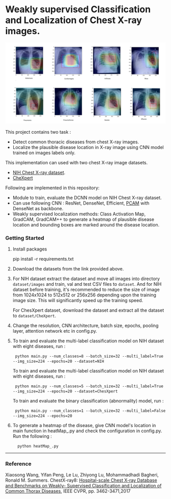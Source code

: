 # Weakly supervised Classification and Localization of Chest X-ray images.

![Results](https://github.com/alinstein/X_RAY/blob/main/pictures/sample.png)


This project contains two task :
* Detect common thoracic diseases from chest X-ray images. 
* Localize the plausible disease location in X-ray image using CNN model trained on images labels only.

This implementation can used with two chest X-ray image datasets. 
* [NIH Chest X-ray dataset](https://www.nih.gov/news-events/news-releases/nih-clinical-center-provides-one-largest-publicly-available-chest-x-ray-datasets-scientific-community).
* [CheXpert](https://stanfordmlgroup.github.io/competitions/chexpert/)

Following are implemented in this repository:
* Module to train, evaluate the DCNN model on NIH Chest X-ray dataset.
* Can use following CNN : ResNet, DenseNet, Efficient, [PCAM](https://arxiv.org/abs/2005.14480) with DenseNet as backbone.
* Weakly supervised localization methods: Class Activation Map, GradCAM, GradCAM++ to generate a heatmap 
  of plausible disease location and bounding boxes are marked around the disease location.

### Getting Started
1. Install  packages

    
    pip install -r requirements.txt
2. Download the datasets from the link provided above.

3. For NIH dataset extract the dataset and move all images into directory `dataset/images`  and train, val and test CSV files to `dataset`.
   And for NIH dataset before training, it's recommended to reduce the size of image from 1024x1024 to 512x512 or 256x256 depending upon the training image size. 
   This will significantly speed up the training speed.
   
   For ChesXpert dataset, download the dataset and extract all the dataset to `dataset/CheXpert`.
   
4. Change the resolution, CNN architecture, batch size, epochs, pooling layer, attention network etc in config.py.
5. To train and evaluate the multi-label classification model on NIH dataset with eight diseases, run :
    
        python main.py --num_classes=8 --batch_size=32 --multi_label=True --img_size=224 --epochs=20 --dataset=NIH
   
   To train and evaluate the multi-label classification model on NIH dataset with eight diseases, run :
   
        python main.py --num_classes=5 --batch_size=32 --multi_label=True --img_size=224 --epochs=20 --dataset=ChesXpert
   
   To train and evaluate the binary classification (abnormality) model, run :
        
        python main.py --num_classes=1 --batch_size=32 --multi_label=False --img_size=224 --epochs=20


6. To generate a heatmap of the disease, give CNN model's location in main function in heatMap_.py 
   and check the configuration in config.py. Run the following :

         python heatMap_.py

----------------------------------------------
### Reference
Xiaosong Wang, Yifan Peng, Le Lu, Zhiyong Lu, Mohammadhadi Bagheri, Ronald M. Summers. ChestX-ray8: [Hospital-scale Chest X-ray Database and Benchmarks on Weakly- Supervised Classification and Localization of Common Thorax Diseases](https://arxiv.org/pdf/1705.02315.pdf), IEEE CVPR, pp. 3462-3471,2017
